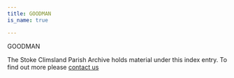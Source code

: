 ```yaml
---
title: GOODMAN
is_name: true

---
```


GOODMAN


The Stoke Climsland Parish Archive holds material under this index entry. To find out more please [contact us](/contact/)
